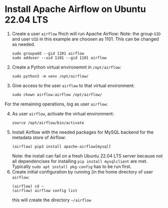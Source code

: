 # Install Apache Airflow on Ubuntu 22.04 LTS

1. Create a user `airflow` fhich will run Apache Airflow:
   Note: the group `GID` and user `UID` in this example are choosen as 1101. This can be changed as needed.
   ```
   sudo groupadd --gid 1101 airflow
   sudo adduser --uid 1101 --gid 1101 airflow
   ```
2. Create a Python virtual environemnt in `/opt/airflow`:
   ```
   sudo python3 -m venv /opt/airflow/
   ```
3. Give access to the user `airflow` to that virtual environment:
   ```
   sudo chown airflow:airflow /opt/airflow/
   ```

For the remaining operations, log as user `airflow`:
   
4. As user `airflow`, activate the virtual environment:
   ```
   source /opt/airflow/bin/activate
   ```
5. Install Airflow with the needed packages for MySQL backend for the metadata store of Airflow:
   ```
   (airflow) pip3 install apache-airflow[mysql]
   ```
   Note: the install can fail on a fresh Ubuntu 22.04 LTS server because not all dependencises for
         installing `pip install mysqlclient` are met. Typically `sudo apt install pkg-config` has to be run first.
7. Create initial configuration by running (in the home directory of user `airflow`:
   ```
   (airflow) cd ~
   (airflow) airflow config list
   ```
   this will create the directory `~/airflow`
